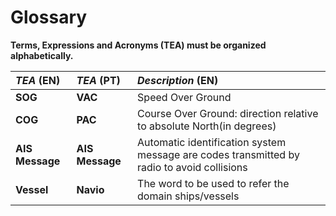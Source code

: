 # Glossary

**Terms, Expressions and Acronyms (TEA) must be organized alphabetically.**


| **_TEA_** (EN)  | **_TEA_** (PT) | **_Description_** (EN)                                           |                                       
|:------------------------|:-----------------|:--------------------------------------------|
| **SOG** | **VAC** | Speed Over Ground |
| **COG** | **PAC** | Course Over Ground: direction relative to absolute North(in degrees) |
| **AIS Message** | **AIS Message** | Automatic identification system message are codes transmitted by radio to avoid collisions|
| **Vessel** | **Navio** | The word to be used to refer the domain ships/vessels|

